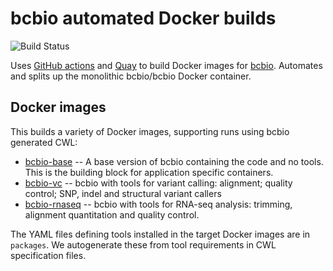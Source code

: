 # bcbio automated Docker builds

![Build Status](https://github.com/bcbio/bcbio_docker/workflows/bcbio-docker-publish/badge.svg)

Uses [GitHub actions](https://github.com/features/actions) and
[Quay](https://quay.io/organization/bcbio) to build Docker images for
[bcbio](https://github.com/chapmanb/bcbio-nextgen).
Automates and splits up the monolithic bcbio/bcbio Docker container.

## Docker images

This builds a variety of Docker images, supporting runs using bcbio generated
CWL:

- [bcbio-base](https://quay.io/repository/bcbio/bcbio-base?tab=tags) --
  A base version of bcbio containing the code and no tools. This is the building
  block for application specific containers.
- [bcbio-vc](https://quay.io/repository/bcbio/bcbio-vc?tab=tags) --
  bcbio with tools for variant calling: alignment; quality control;
  SNP, indel and structural variant callers
- [bcbio-rnaseq](https://quay.io/repository/bcbio/bcbio-rnaseq?tab=tags) --
  bcbio with tools for RNA-seq analysis: trimming, alignment quantitation and
  quality control.

The YAML files defining tools installed in the target Docker images are in
`packages`. We autogenerate these from tool requirements in CWL specification
files.
